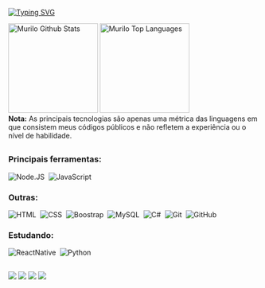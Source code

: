 [![Typing SVG](https://readme-typing-svg.herokuapp.com/?color=00bfbf&size=35&center=true&vCenter=true&width=1000&lines=OLÁ,+ME+CHAMO+Murilo+Lima;Be+Welcome!+:%29)](https://git.io/typing-svg)

  <a href="https://github.com/MuriloJLima"><img alt="Murilo Github Stats" height="180em" src="https://github-readme-stats.vercel.app/api?username=MuriloJLima&show_icons=true&count_private=true&theme=react&hide_border=true&bg_color=0D1117" /></a>
  <a href="https://github.com/MuriloJLima"><img alt="Murilo Top Languages" height="180em" src="https://github-readme-stats.vercel.app/api/top-langs/?username=MuriloJLima&langs_count=8&count_private=true&layout=compact&theme=react&hide_border=true&bg_color=0D1117" /></a>
  <br/>
  <b>Nota:</b> As principais tecnologias são apenas uma métrica das linguagens em que consistem meus códigos públicos e não refletem a experiência ou o nível de habilidade.
  
##

### Principais ferramentas:
![Node.JS](https://img.shields.io/badge/-Node.JS-0D1117?style=for-the-badge&logo=node.js&labelColor=0D1117&textColor=0D1117)&nbsp;
![JavaScript](https://img.shields.io/badge/-JavaScript-0D1117?style=for-the-badge&logo=javascript&labelColor=0D1117&textColor=0D1117)&nbsp;
 
### Outras:
![HTML](https://img.shields.io/badge/-HTML-0D1117?style=for-the-badge&logo=html5&labelColor=0D1117)&nbsp;
![CSS](https://img.shields.io/badge/-CSS-0D1117?style=for-the-badge&logo=CSS3&logoColor=1572B6&labelColor=0D1117)&nbsp;
![Boostrap](https://img.shields.io/badge/-boostrap-0D1117?style=for-the-badge&logo=bootstrap&labelColor=0D1117)&nbsp;
![MySQL](https://img.shields.io/badge/-mysql-0D1117?style=for-the-badge&logo=mysql&labelColor=0D1117)&nbsp;
![C#](https://img.shields.io/badge/-cSharp-0D1117?style=for-the-badge&logo=csharp&logoColor=purple&labelColor=0D1117)&nbsp; 
![Git](https://img.shields.io/badge/-Git-0D1117?style=for-the-badge&logo=git&labelColor=0D1117)&nbsp;
![GitHub](https://img.shields.io/badge/-GitHub-0D1117?style=for-the-badge&logo=github&labelColor=0D1117)&nbsp;

  
### Estudando:
![ReactNative](https://img.shields.io/badge/-ReactNative-0D1117?style=for-the-badge&logo=react&labelColor=0D1117)&nbsp;
![Python](https://img.shields.io/badge/-python-0D1117?style=for-the-badge&logo=python&logoColor=1572B6&labelColor=0D1117)&nbsp;
 
</div>

##

<div>
   <a href="https://www.instagram.com/_murilo.l/" target="_blank"><img src="https://img.shields.io/badge/-Instagram-%23E4405F?style=for-the-badge&logo=instagram&logoColor=white" target="_blank"></a>
   <a href="" target="_blank"><img src="https://img.shields.io/badge/Twitter-1DA1F2?style=for-the-badge&logo=twitter&logoColor=white"></a>
   <a href = "murilojacobinalima12@gmail.com"><img src="https://img.shields.io/badge/-Gmail-%23333?style=for-the-badge&logo=gmail&logoColor=white" target="_blank"></a>
   <a href="https://www.linkedin.com/in/murilo-jacobina-lima/" target="_blank"><img src="https://img.shields.io/badge/-LinkedIn-%230077B5?style=for-the-badge&logo=linkedin&logoColor=white" target="_blank"></a>
</div>
